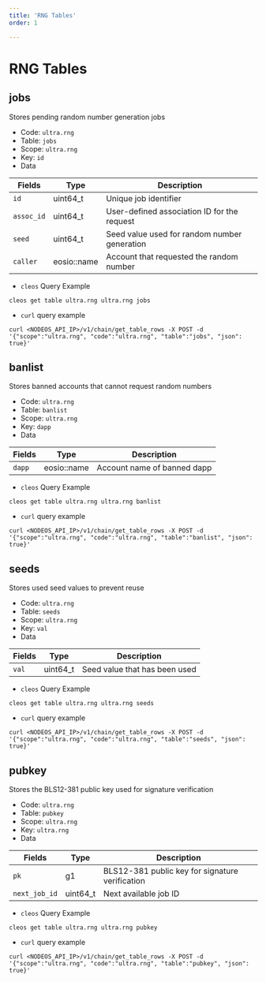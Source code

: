 ```yaml
---
title: 'RNG Tables'
order: 1

---
```


# RNG Tables

## jobs

Stores pending random number generation jobs

-   Code: `ultra.rng`
-   Table: `jobs`
-   Scope: `ultra.rng`
-   Key: `id`
-   Data

| Fields      | Type         | Description                                    |
| ----------- | ------------ | ---------------------------------------------- |
| `id`        | uint64_t     | Unique job identifier                          |
| `assoc_id`  | uint64_t     | User-defined association ID for the request   |
| `seed`      | uint64_t     | Seed value used for random number generation  |
| `caller`    | eosio::name  | Account that requested the random number      |

-   `cleos` Query Example

```shell script
cleos get table ultra.rng ultra.rng jobs
```

-   `curl` query example

```shell script
curl <NODEOS_API_IP>/v1/chain/get_table_rows -X POST -d '{"scope":"ultra.rng", "code":"ultra.rng", "table":"jobs", "json": true}'
```

## banlist

Stores banned accounts that cannot request random numbers

-   Code: `ultra.rng`
-   Table: `banlist`
-   Scope: `ultra.rng`
-   Key: `dapp`
-   Data

| Fields | Type        | Description                    |
| ------ | ----------- | ------------------------------ |
| `dapp` | eosio::name | Account name of banned dapp    |

-   `cleos` Query Example

```shell script
cleos get table ultra.rng ultra.rng banlist
```

-   `curl` query example

```shell script
curl <NODEOS_API_IP>/v1/chain/get_table_rows -X POST -d '{"scope":"ultra.rng", "code":"ultra.rng", "table":"banlist", "json": true}'
```

## seeds

Stores used seed values to prevent reuse

-   Code: `ultra.rng`
-   Table: `seeds`
-   Scope: `ultra.rng`
-   Key: `val`
-   Data

| Fields | Type     | Description                    |
| ------ | -------- | ------------------------------ |
| `val`  | uint64_t | Seed value that has been used |

-   `cleos` Query Example

```shell script
cleos get table ultra.rng ultra.rng seeds
```

-   `curl` query example

```shell script
curl <NODEOS_API_IP>/v1/chain/get_table_rows -X POST -d '{"scope":"ultra.rng", "code":"ultra.rng", "table":"seeds", "json": true}'
```

## pubkey

Stores the BLS12-381 public key used for signature verification

-   Code: `ultra.rng`
-   Table: `pubkey`
-   Scope: `ultra.rng`
-   Key: `ultra.rng`
-   Data

| Fields         | Type     | Description                                    |
| -------------- | -------- | ---------------------------------------------- |
| `pk`           | g1       | BLS12-381 public key for signature verification |
| `next_job_id`  | uint64_t | Next available job ID                          |

-   `cleos` Query Example

```shell script
cleos get table ultra.rng ultra.rng pubkey
```

-   `curl` query example

```shell script
curl <NODEOS_API_IP>/v1/chain/get_table_rows -X POST -d '{"scope":"ultra.rng", "code":"ultra.rng", "table":"pubkey", "json": true}'
```
